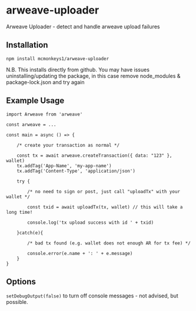 # arweave-uploader

Arweave Uploader - detect and handle arweave upload failures 

## Installation

```
npm install mcmonkeys1/arweave-uploader
```
N.B. This installs directly from github. You may have issues uninstalling/updating the package, in this case remove node_modules & package-lock.json and try again

## Example Usage

```
import Arweave from 'arweave'

const arweave = ...

const main = async () => {

	/* create your transaction as normal */

	const tx = await arweave.createTransaction({ data: "123" }, wallet)
	tx.addTag('App-Name', 'my-app-name')
	tx.addTag('Content-Type', 'application/json')

	try {

		/* no need to sign or post, just call "uploadTx" with your wallet */

		const txid = await uploadTx(tx, wallet) // this will take a long time!
		
		console.log('tx upload success with id ' + txid)

	}catch(e){
		
		/* bad tx found (e.g. wallet does not enough AR for tx fee) */

		console.error(e.name + ': ' + e.message)
	}
}
```

## Options

`setDebugOutput(false)` to turn off console messages - not advised, but possible.